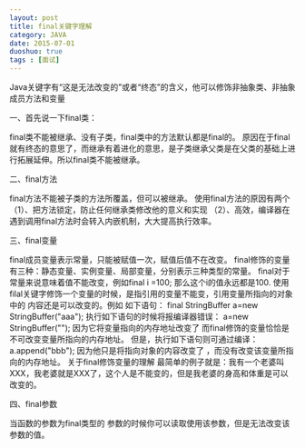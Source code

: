 ```yaml
---
layout: post
title: final关键字理解
category: JAVA
date: 2015-07-01
duoshuo: true
tags : [面试]
---
```


Java关键字有“这是无法改变的”或者“终态”的含义，他可以修饰非抽象类、非抽象成员方法和变量

一、首先说一下final类：

final类不能被继承、没有子类，final类中的方法默认都是final的。
     原因在于final就有终态的意思了，而继承有着进化的意思，是子类继承父类是在父类的基础上进行拓展延伸。所以final类不能被继承。

二、final方法

final方法不能被子类的方法所覆盖，但可以被继承。
   使用final方法的原因有两个
    （1）、把方法锁定，防止任何继承类修改他的意义和实现
    （2）、高效，编译器在遇到调用final方法时会转入内嵌机制，大大提高执行效率。

<!-- more -->

三、final变量

final成员变量表示常量，只能被赋值一次，赋值后值不在改变。
final修饰的变量有三种：静态变量、实例变量、局部变量，分别表示三种类型的常量。
final对于常量来说意味着值不能改变，例如final  i  =100;   那么这个i的值永远都是100.
使用filal关键字修饰一个变量的时候，是指引用的变量不能变，引用变量所指向的对象中的 内容还是可以改变的。例如  如下语句：
final StringBuffer a=new StringBuffer("aaa");
执行如下语句的时候将报编译器错误：
a=new StringBuffer("");   因为它将变量指向的内存地址改变了    而final修饰的变量恰恰是不可改变变量所指向的内存地址。
但是，执行如下语句则可通过编译：
a.append("bbb");  因为他只是将指向对象的内容改变了 ，而没有改变该变量所指向的内存地址。
关于final修饰变量的理解  最简单的例子就是：我有一个老婆叫XXX，我老婆就是XXX了，这个人是不能变的，但是我老婆的身高和体重是可以改变的。
 
四、final参数

当函数的参数为final类型的 参数的时候你可以读取使用该参数，但是无法改变该参数的值。